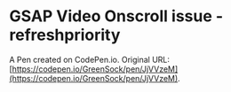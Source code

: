 # GSAP Video Onscroll issue - refreshpriority

A Pen created on CodePen.io. Original URL: [https://codepen.io/GreenSock/pen/JjVVzeM](https://codepen.io/GreenSock/pen/JjVVzeM).

